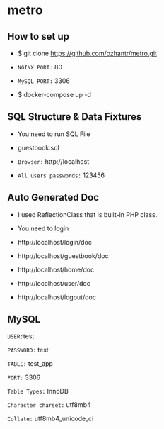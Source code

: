 # metro

How to set up
---
- $ git clone https://github.com/ozhantr/metro.git

- `NGINX PORT:` 80
- `MySQL PORT:` 3306

- $ docker-compose up -d


SQL Structure & Data Fixtures
---
- You need to run SQL File
- guestbook.sql

- `Browser:` http://localhost
- `All users passwords:` 123456

Auto Generated Doc
---
- I used ReflectionClass that is built-in PHP class.
- You need to login

- http://localhost/login/doc
- http://localhost/guestbook/doc
- http://localhost/home/doc
- http://localhost/user/doc
- http://localhost/logout/doc


MySQL
---
`USER:`test

`PASSWORD:` test

`TABLE:` test_app

`PORT:` 3306

`Table Types:` InnoDB

`Character charset:` utf8mb4

`Collate:` utf8mb4_unicode_ci

